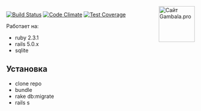 <img align="right" src="https://github.com/gambala/gambala/raw/master/app/assets/images/logo@2x.png" alt="Сайт Gambala.pro" height="96">

[![Build Status](https://semaphoreci.com/api/v1/gambala/gambala/branches/master/shields_badge.svg)](https://semaphoreci.com/gambala/gambala)
[![Code Climate](https://codeclimate.com/github/gambala/gambala/badges/gpa.svg)](https://codeclimate.com/github/gambala/gambala)
[![Test Coverage](https://codeclimate.com/github/gambala/gambala/badges/coverage.svg)](https://codeclimate.com/github/gambala/gambala/coverage)

Работает на:
* ruby 2.3.1
* rails 5.0.x
* sqlite

## Установка

* clone repo
* bundle
* rake db:migrate
* rails s
